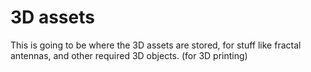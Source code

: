 # 3D assets

This is going to be where the 3D assets are stored, for stuff like fractal antennas, and other required 3D objects. (for 3D printing)
